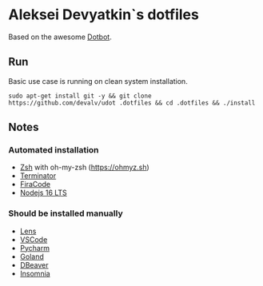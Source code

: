 # Aleksei Devyatkin`s dotfiles

Based on the awesome [Dotbot](https://github.com/anishathalye/dotbot).

## Run

Basic use case is running on clean system installation.

```shell
sudo apt-get install git -y && git clone https://github.com/devalv/udot .dotfiles && cd .dotfiles && ./install
```

## Notes

### Automated installation

* [Zsh](https://www.zsh.org) with oh-my-zsh (https://ohmyz.sh)
* [Terminator](https://terminator-gtk3.readthedocs.io/en/latest/)
* [FiraCode](https://github.com/tonsky/FiraCode)
* [Nodejs 16 LTS](https://nodejs.org/dist/v16.16.0/node-v16.16.0-linux-x64.tar.xz)

### Should be installed manually

* [Lens](https://k8slens.dev/)
* [VSCode](https://code.visualstudio.com/docs/setup/linux)
* [Pycharm](https://www.jetbrains.com/ru-ru/pycharm/download/#section=linux)
* [Goland](https://www.jetbrains.com/ru-ru/go/download/#section=linux)
* [DBeaver](https://dbeaver.io/download/)
* [Insomnia](https://insomnia.rest/download)
